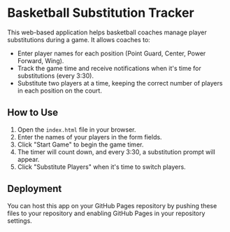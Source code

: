 # Basketball Substitution Tracker

This web-based application helps basketball coaches manage player substitutions during a game. It allows coaches to:
- Enter player names for each position (Point Guard, Center, Power Forward, Wing).
- Track the game time and receive notifications when it's time for substitutions (every 3:30).
- Substitute two players at a time, keeping the correct number of players in each position on the court.

## How to Use

1. Open the `index.html` file in your browser.
2. Enter the names of your players in the form fields.
3. Click "Start Game" to begin the game timer.
4. The timer will count down, and every 3:30, a substitution prompt will appear.
5. Click "Substitute Players" when it's time to switch players.

## Deployment

You can host this app on your GitHub Pages repository by pushing these files to your repository and enabling GitHub Pages in your repository settings.
